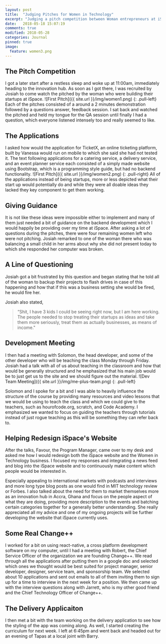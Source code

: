 ```yaml
---
layout: post
title:  "Judging Pitches for Women in Technology"
excerpt: "Judging a pitch competition between Woman entrepreneurs at iSpace and offering some advice"
date:   2018-05-18 15:07:19
comments: true
modified: 2018-05-28
categories: Journal
pinned: true
image:
  feature: women3.png
---
```


## The Pitch Competition
I got a later start after a restless sleep and woke up at 11:00am, immediately heading to the innovation hub. As soon as I got there, I was recruited by Josiah to come watch the pitched by the woman who were building their startups at iSpace.
![First Pitch]({{ site.url }}/img/women1.png)
{: .pull-left}
Each of the pitches consisted of a around a 2 minutes demonstration followed by a questions answer, feedback session. I sat back and watched the pitched and held my tongue for the QA session until finally I had a question, which everyone listened intensely too and really seemed to like.

## The Applications
I asked how would the application for TicketX, an online ticketing platform, built by Vanessa would run on mobile to which she said she had not tested it. The text following applications for a catering service, a delivery service, and an event planner service each consisted of a simply made website using Bootstrap, which is a programming style guide, but had no backend functionality.
![First Pitch]({{ site.url }}/img/women2.png)
{: .pull-right}
All of the applications instead of being startups, more or less depicted what their start up would potentially do and while they were all doable ideas they lacked they key component to get them working.

## Giving Guidance
It is not like these ideas were impossible either to implement and many of them just needed a bit of guidance on the backend development which I would happily be providing over my time at iSpace. After asking a lot of questions during the pitches, there were four remaining women left who were not pitching. Josiah remarked to one of the woman there who was balancing a small child in her arms about why she did not present today to which she responded her computer was broken.


## A Line of Questioning
Josiah got a bit frustrated by this question and began stating that he told all of the woman to backup their projects to flash drives in case of this happening and how that if this was a business setting she would be fired, he would fire her.

Josiah also stated,

>“Shit, I have 3 kids I could be seeing right now, but I am here working. The people needed to stop treating their startups as ideas and take them more seriously, treat them as actually businesses, as means of income."

## Development Meeting
I then had a meeting with Solomon, the head developer, and some of the other developer who will be teaching the class Monday through Friday. Josiah had a talk with all of us about teaching in the classroom and how that would be generally structured and he emphasized that his main job would be to just get us to the site and we should figure out the material.
![Dev Team Meeting]({{ site.url }}/img/me-plus-team.png)
{: .pull-left}

Solomon and I spoke for a bit and I was able to heavily influence the structure of the course by providing many resources and video lessons that we would be using to teach the class and which we could give to the teachers, such as hourofcode.org, scratch, and Code Academy. I emphasized we wanted to focus on guiding the teachers through tutorials instead of just rogue teaching as this will be something they can refer back to.

## Helping Redesign iSpace's Website
After the talks, Favour, the Program Manager, came over to my desk and asked me how I would redesign both the iSpace website and the Women in Technology business. I focused my responses and integrating a news feed and blog into the iSpace website and to continuously make content which people would be interested in.

Especially appealing to international markets with podcasts and interviews and more long type blog posts as one would find in MIT technology review or Forbes. I also talked about the need for them to market themselves more as an innovation hub in Accra, Ghana and focus on the people aspect of what they are doing, providing more description to the events and batching certain categories together for a generally better understanding. She really appreciated all my advice and one of my ongoing projects will be further developing the website that iSpace currently uses.


## Some Real Change++
I worked for a bit on using react-native, a cross platform development software on my computer, until I had a meeting with Robert,  the Chief Service Officer of the organization we are founding Change++. We read through all the applications after putting them in a google doc and selected which ones we thought would be best suited for project manager, senior developer, designer, service team, and sponsorship team. We selected about 10 applications and sent out emails to all of them inviting them to sign up for a time to interview in the next week for a position. We then came up with the interview questions along with Jarrett, who is my other good friend and the Chief Technology Officer of Change++.

## The Delivery Applicaiton
I then met a bit with the team working on the delivery application to see how the styling of the app was coming along. As well, I started creating the curriculum for next week. I left at 6:45pm and went back and headed out for an evening of Tapas at a local joint with Barry.
